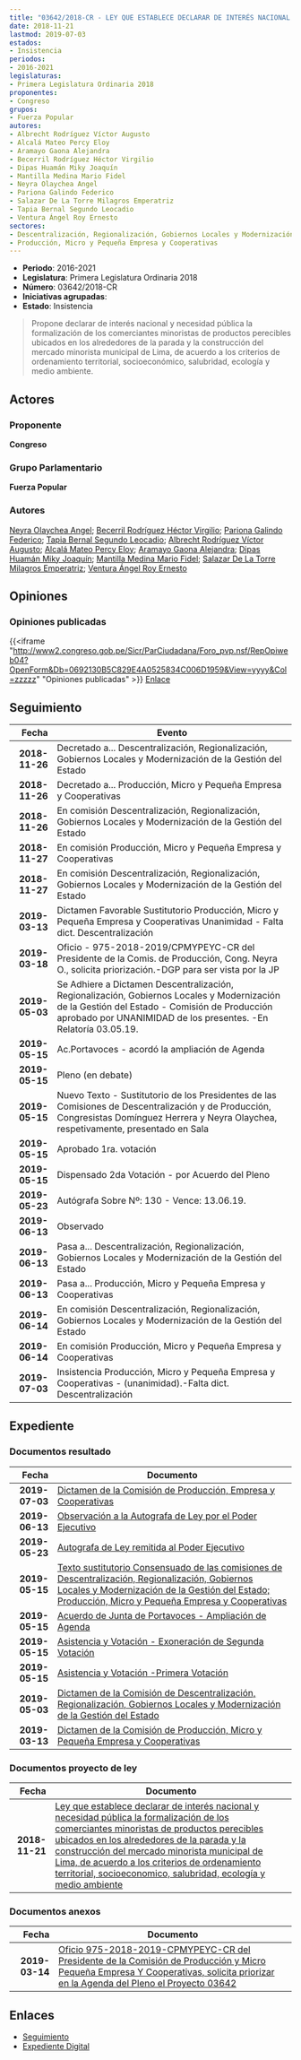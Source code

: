 ```yaml
---
title: "03642/2018-CR - LEY QUE ESTABLECE DECLARAR DE INTERÉS NACIONAL Y NECESIDAD PÚBLICA LA FORMALIZACIÓN DE LOS COMERCIANTES MINORISTAS DE PRODUCTOS PERECIBLES UBICADOS EN LOS ALREDEDORES DE LA PARADA Y LA CONSTRUCCIÓN DEL MERCADO MINORISTA MUNICIPAL DE LIMA, DE ACUERDO A LOS CRITERIOS DE ORDENAMIENTO TERRITORIAL, SOCIOECONÓMICO, SALUBRIDAD, ECOLOGÍA Y MEDIO AMBIENTE"
date: 2018-11-21
lastmod: 2019-07-03
estados:
- Insistencia
periodos:
- 2016-2021
legislaturas:
- Primera Legislatura Ordinaria 2018
proponentes:
- Congreso
grupos:
- Fuerza Popular
autores:
- Albrecht Rodríguez Víctor Augusto
- Alcalá Mateo Percy Eloy
- Aramayo Gaona Alejandra
- Becerril Rodríguez Héctor Virgilio
- Dipas Huamán Miky Joaquín
- Mantilla Medina Mario Fidel
- Neyra Olaychea Angel
- Pariona Galindo Federico
- Salazar De La Torre Milagros Emperatriz
- Tapia Bernal Segundo Leocadio
- Ventura Ángel Roy Ernesto
sectores:
- Descentralización, Regionalización, Gobiernos Locales y Modernización de la Gestión del Estado
- Producción, Micro y Pequeña Empresa y Cooperativas
---
```

- **Periodo**: 2016-2021
- **Legislatura**: Primera Legislatura Ordinaria 2018
- **Número**: 03642/2018-CR
- **Iniciativas agrupadas**: 
- **Estado**: Insistencia

> Propone declarar de interés nacional y necesidad pública la formalización de los comerciantes minoristas de productos perecibles ubicados en los alrededores de la parada y la construcción del mercado minorista municipal de Lima, de acuerdo a los criterios de ordenamiento territorial, socioeconómico, salubridad, ecología y medio ambiente.


## Actores

### Proponente

**Congreso**

### Grupo Parlamentario

**Fuerza Popular**

### Autores

[Neyra Olaychea Angel](mailto:mailto:); [Becerril Rodríguez Héctor Virgilio](mailto:mailto:hbecerril@congreso.gob.pe); [Pariona Galindo Federico](mailto:mailto:fpariona@congreso.gob.pe); [Tapia Bernal Segundo Leocadio](mailto:mailto:stapia@congreso.gob.pe); [Albrecht Rodríguez Víctor Augusto](mailto:mailto:valbrecht@congreso.gob.pe); [Alcalá Mateo Percy Eloy](mailto:mailto:palcala@congreso.gob.pe); [Aramayo Gaona Alejandra](mailto:mailto:maramayo@congreso.gob.pe); [Dipas Huamán Miky Joaquín](mailto:mailto:mdipas@congreso.gob.pe); [Mantilla Medina Mario Fidel](mailto:mailto:mmantilla@congreso.gob.pe); [Salazar De La Torre Milagros Emperatriz](mailto:mailto:msalazard@congreso.gob.pe); [Ventura Ángel Roy Ernesto](mailto:mailto:rventura@congreso.gob.pe)

## Opiniones

### Opiniones publicadas

{{<iframe "http://www2.congreso.gob.pe/Sicr/ParCiudadana/Foro_pvp.nsf/RepOpiweb04?OpenForm&Db=0692130B5C829E4A0525834C006D1959&View=yyyy&Col=zzzzz" "Opiniones publicadas" >}}
[Enlace](http://www2.congreso.gob.pe/Sicr/ParCiudadana/Foro_pvp.nsf/RepOpiweb04?OpenForm&Db=0692130B5C829E4A0525834C006D1959&View=yyyy&Col=zzzzz)


## Seguimiento

| Fecha | Evento |
|------:|--------|
| **2018-11-26** | Decretado a... Descentralización, Regionalización, Gobiernos Locales y Modernización de la Gestión del Estado |
| **2018-11-26** | Decretado a... Producción, Micro y Pequeña Empresa y Cooperativas |
| **2018-11-26** | En comisión Descentralización, Regionalización, Gobiernos Locales y Modernización de la Gestión del Estado |
| **2018-11-27** | En comisión Producción, Micro y Pequeña Empresa y Cooperativas |
| **2018-11-27** | En comisión Descentralización, Regionalización, Gobiernos Locales y Modernización de la Gestión del Estado |
| **2019-03-13** | Dictamen Favorable Sustitutorio Producción, Micro y Pequeña Empresa y Cooperativas Unanimidad - Falta dict. Descentralización |
| **2019-03-18** | Oficio - 975-2018-2019/CPMYPEYC-CR del Presidente de la Comis. de Producción, Cong. Neyra O., solicita priorización.-DGP para ser vista por la JP |
| **2019-05-03** | Se Adhiere a Dictamen Descentralización, Regionalización, Gobiernos Locales y Modernización de la Gestión del Estado - Comisión de Producción aprobado por UNANIMIDAD de los presentes. -En Relatoría 03.05.19. |
| **2019-05-15** | Ac.Portavoces - acordó la ampliación de Agenda |
| **2019-05-15** | Pleno (en debate) |
| **2019-05-15** | Nuevo Texto - Sustitutorio de los Presidentes de las Comisiones de Descentralización y de Producción, Congresistas Domínguez Herrera y Neyra Olaychea, respetivamente, presentado en Sala |
| **2019-05-15** | Aprobado 1ra. votación |
| **2019-05-15** | Dispensado 2da Votación - por Acuerdo del Pleno |
| **2019-05-23** | Autógrafa Sobre Nº: 130 - Vence: 13.06.19. |
| **2019-06-13** | Observado |
| **2019-06-13** | Pasa a... Descentralización, Regionalización, Gobiernos Locales y Modernización de la Gestión del Estado |
| **2019-06-13** | Pasa a... Producción, Micro y Pequeña Empresa y Cooperativas |
| **2019-06-14** | En comisión Descentralización, Regionalización, Gobiernos Locales y Modernización de la Gestión del Estado |
| **2019-06-14** | En comisión Producción, Micro y Pequeña Empresa y Cooperativas |
| **2019-07-03** | Insistencia Producción, Micro y Pequeña Empresa y Cooperativas - (unanimidad).-Falta dict. Descentralización |

## Expediente

### Documentos resultado

| Fecha | Documento |
|------:|-----------|
| **2019-07-03** | [Dictamen de la Comisión de Producción, Empresa y Cooperativas](http://www.leyes.congreso.gob.pe/Documentos/2016_2021/Dictamenes/Proyectos_de_Ley/03642DC18MAY20190703.pdf) |
| **2019-06-13** | [Observación a la Autografa de Ley por el Poder Ejecutivo](http://www.leyes.congreso.gob.pe/Documentos/2016_2021/Observacion_a_la_Autografa/OBAU0364220190613.pdf) |
| **2019-05-23** | [Autografa de Ley remitida al Poder Ejecutivo](http://www.leyes.congreso.gob.pe/Documentos/2016_2021/Autografas/Ley_y_de_Resolucion_Legislativa/AU0364220190523.pdf) |
| **2019-05-15** | [Texto sustitutorio Consensuado de las comisiones de Descentralización, Regionalización, Gobiernos Locales y Modernización de la Gestión del Estado; Producción, Micro y Pequeña Empresa y Cooperativas](http://www.leyes.congreso.gob.pe/Documentos/2016_2021/Texto_Sustitutorio/Consensuado/TSC0364220190515.pdf) |
| **2019-05-15** | [Acuerdo de Junta de Portavoces - Ampliación de Agenda](http://www.leyes.congreso.gob.pe/Documentos/2016_2021/Acuerdos/Junta_Portavoces/AJP0364220190515.pdf) |
| **2019-05-15** | [Asistencia y Votación - Exoneración de Segunda Votación](http://www.leyes.congreso.gob.pe/Documentos/2016_2021/Asistencia_y_Votacion/Proyectos_de_Ley/Exoneracion_de_Segunda_Votacion/AVESV0364220190515.pdf) |
| **2019-05-15** | [Asistencia y Votación -Primera Votación](http://www.leyes.congreso.gob.pe/Documentos/2016_2021/Asistencia_y_Votacion/Proyectos_de_Ley/AV0364220190515.pdf) |
| **2019-05-03** | [Dictamen de la Comisión de Descentralización, Regionalización, Gobiernos Locales y Modernización de la Gestión del Estado](http://www.leyes.congreso.gob.pe/Documentos/2016_2021/Dictamenes/Proyectos_de_Ley/03642DC08MAY20190503.pdf) |
| **2019-03-13** | [Dictamen de la Comisión de Producción, Micro y Pequeña Empresa y Cooperativas](http://www.leyes.congreso.gob.pe/Documentos/2016_2021/Dictamenes/Proyectos_de_Ley/03642DC18MAY20190313.pdf) |

### Documentos proyecto de ley

| Fecha | Documento |
|------:|-----------|
| **2018-11-21** | [Ley que establece declarar de interés nacional y necesidad pública la formalización de los comerciantes minoristas de productos perecibles ubicados en los alrededores de la parada y la construcción del mercado minorista municipal de Lima, de acuerdo a los criterios de ordenamiento territorial, socioeconomico, salubridad, ecología y medio ambiente](http://www.leyes.congreso.gob.pe/Documentos/2016_2021/Proyectos_de_Ley_y_de_Resoluciones_Legislativas/PL0364220181121..pdf) |

### Documentos anexos

| Fecha | Documento |
|------:|-----------|
| **2019-03-14** | [Oficio 975-2018-2019-CPMYPEYC-CR del Presidente de la Comisión de Producción y Micro Pequeña Empresa Y Cooperativas, solicita priorizar en la Agenda del Pleno el Proyecto 03642](http://www.leyes.congreso.gob.pe/Documentos/2016_2021/Oficios/Comisiones_Ordinarias/OFICIO-975-2018-2019-CPMYPEYC-CR.pdf) |

## Enlaces

- [Seguimiento](http://www2.congreso.gob.pe/Sicr/TraDocEstProc/CLProLey2016.nsf/f7fff46988ca05b1052578e100829cc7/4538b3375c483e380525834c007f440f?OpenDocument)
- [Expediente Digital](http://www2.congreso.gob.pe/Sicr/TraDocEstProc/Expvirt_2011.nsf/visbusqptramdoc1621/03642?opendocument)

